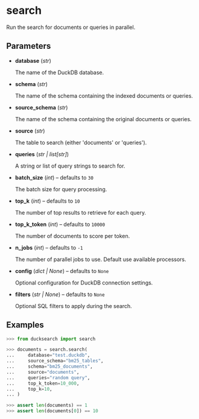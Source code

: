 # search

Run the search for documents or queries in parallel.



## Parameters

- **database** (*str*)

    The name of the DuckDB database.

- **schema** (*str*)

    The name of the schema containing the indexed documents or queries.

- **source_schema** (*str*)

    The name of the schema containing the original documents or queries.

- **source** (*str*)

    The table to search (either 'documents' or 'queries').

- **queries** (*str | list[str]*)

    A string or list of query strings to search for.

- **batch_size** (*int*) – defaults to `30`

    The batch size for query processing.

- **top_k** (*int*) – defaults to `10`

    The number of top results to retrieve for each query.

- **top_k_token** (*int*) – defaults to `10000`

    The number of documents to score per token.

- **n_jobs** (*int*) – defaults to `-1`

    The number of parallel jobs to use. Default use available processors.

- **config** (*dict | None*) – defaults to `None`

    Optional configuration for DuckDB connection settings.

- **filters** (*str | None*) – defaults to `None`

    Optional SQL filters to apply during the search.



## Examples

```python
>>> from ducksearch import search

>>> documents = search.search(
...     database="test.duckdb",
...     source_schema="bm25_tables",
...     schema="bm25_documents",
...     source="documents",
...     queries="random query",
...     top_k_token=10_000,
...     top_k=10,
... )

>>> assert len(documents) == 1
>>> assert len(documents[0]) == 10
```

